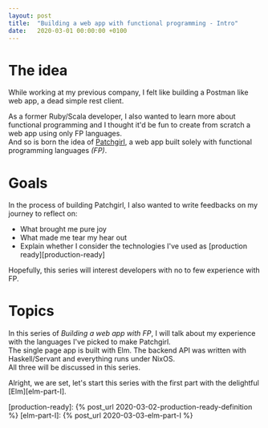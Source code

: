 ```yaml
---
layout: post
title:  "Building a web app with functional programming - Intro"
date:   2020-03-01 00:00:00 +0100
---
```


# The idea

While working at my previous company, I felt like building a Postman like web app, a dead simple rest client.

As a former Ruby/Scala developer, I also wanted to learn more about functional programming and I thought it'd be fun to create from scratch a web app using only FP languages. <br/>
And so is born the idea of [Patchgirl](https://patchgirl.io), a web app built solely with functional programming languages *(FP)*.

# Goals

In the process of building Patchgirl, I also wanted to write feedbacks on my journey to reflect on:
- What brought me pure joy
- What made me tear my hear out
- Explain whether I consider the technologies I've used as [production ready][production-ready]

Hopefully, this series will interest developers with no to few experience with FP.

# Topics

In this series of *Building a web app with FP*, I will talk about my experience with the languages I've picked to make Patchgirl. <br/>
The single page app is built with Elm. The backend API was written with Haskell/Servant and everything runs under NixOS. <br/>
All three will be discussed in this series.

Alright, we are set, let's start this series with the first part with the delightful [Elm][elm-part-I].


[production-ready]: {% post_url 2020-03-02-production-ready-definition %}
[elm-part-I]: {% post_url 2020-03-03-elm-part-I %}
